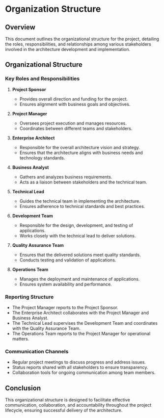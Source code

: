 # Organization Structure

## Overview
This document outlines the organizational structure for the project, detailing the roles, responsibilities, and relationships among various stakeholders involved in the architecture development and implementation.

## Organizational Structure

### Key Roles and Responsibilities

1. **Project Sponsor**
   - Provides overall direction and funding for the project.
   - Ensures alignment with business goals and objectives.

2. **Project Manager**
   - Oversees project execution and manages resources.
   - Coordinates between different teams and stakeholders.

3. **Enterprise Architect**
   - Responsible for the overall architecture vision and strategy.
   - Ensures that the architecture aligns with business needs and technology standards.

4. **Business Analyst**
   - Gathers and analyzes business requirements.
   - Acts as a liaison between stakeholders and the technical team.

5. **Technical Lead**
   - Guides the technical team in implementing the architecture.
   - Ensures adherence to technical standards and best practices.

6. **Development Team**
   - Responsible for the design, development, and testing of applications.
   - Works closely with the technical lead to deliver solutions.

7. **Quality Assurance Team**
   - Ensures that the delivered solutions meet quality standards.
   - Conducts testing and validation of applications.

8. **Operations Team**
   - Manages the deployment and maintenance of applications.
   - Ensures system availability and performance.

### Reporting Structure
- The Project Manager reports to the Project Sponsor.
- The Enterprise Architect collaborates with the Project Manager and Business Analyst.
- The Technical Lead supervises the Development Team and coordinates with the Quality Assurance Team.
- The Operations Team reports to the Project Manager for operational matters.

### Communication Channels
- Regular project meetings to discuss progress and address issues.
- Status reports shared with all stakeholders to ensure transparency.
- Collaboration tools for ongoing communication among team members.

## Conclusion
This organizational structure is designed to facilitate effective communication, collaboration, and accountability throughout the project lifecycle, ensuring successful delivery of the architecture.